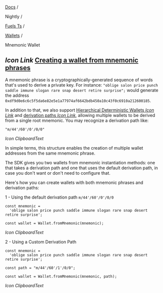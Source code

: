 [Docs](https://docs.fuel.network/) /

Nightly  /

[Fuels Ts](https://docs.fuel.network/docs/nightly/fuels-ts/) /

[Wallets](https://docs.fuel.network/docs/nightly/fuels-ts/wallets/) /

Mnemonic Wallet

## _Icon Link_ [Creating a wallet from mnemonic phrases](https://docs.fuel.network/docs/nightly/fuels-ts/wallets/mnemonic-wallet/\#creating-a-wallet-from-mnemonic-phrases)

A mnemonic phrase is a cryptographically-generated sequence of words that's used to derive a private key. For instance: `"oblige salon price punch saddle immune slogan rare snap desert retire surprise";` would generate the address `0xdf9d0e6c6c5f5da6e82e5e1a77974af6642bdb450a10c43f0c6910a212600185`.

In addition to that, we also support [Hierarchical Deterministic Wallets _Icon Link_](https://www.ledger.com/academy/crypto/what-are-hierarchical-deterministic-hd-wallets) and [derivation paths _Icon Link_](https://learnmeabitcoin.com/technical/derivation-paths), allowing multiple wallets to be derived from a single root mnemonic. You may recognize a derivation path like:

```fuel_Box fuel_Box-idXKMmm-css
"m/44'/60'/0'/0/0"
```

_Icon ClipboardText_

In simple terms, this structure enables the creation of multiple wallet addresses from the same mnemonic phrase.

The SDK gives you two wallets from mnemonic instantiation methods: one that takes a derivation path and one that uses the default derivation path, in case you don't want or don't need to configure that.

Here's how you can create wallets with both mnemonic phrases and derivation paths:

1 - Using the default derivation path `m/44'/60'/0'/0/0`

```fuel_Box fuel_Box-idXKMmm-css
const mnemonic =
  'oblige salon price punch saddle immune slogan rare snap desert retire surprise';

const wallet = Wallet.fromMnemonic(mnemonic);
```

_Icon ClipboardText_

2 - Using a Custom Derivation Path

```fuel_Box fuel_Box-idXKMmm-css
const mnemonic =
  'oblige salon price punch saddle immune slogan rare snap desert retire surprise';

const path = "m/44'/60'/1'/0/0";

const wallet = Wallet.fromMnemonic(mnemonic, path);
```

_Icon ClipboardText_
